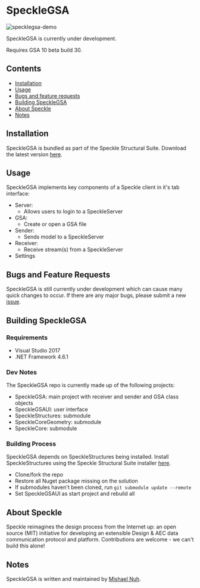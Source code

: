 # SpeckleGSA
![specklegsa-demo](https://gitlab.arup.com/speckle/SpeckleGSA/raw/b6be19d9e463f0aac00d4688e39084368ef8ecda/readme/demo.gif)

SpeckleGSA is currently under development.

Requires GSA 10 beta build 30.

## Contents

- [Installation](#installation)
- [Usage](#usage)
- [Bugs and feature requests](#bugs-and-feature-requests)
- [Building SpeckleGSA](#building-specklegsa)
- [About Speckle](#about-speckle)
- [Notes](#notes)

## Installation

SpeckleGSA is bundled as part of the Speckle Structural Suite. Download the latest version [here](https://gitlab.arup.com/speckle/specklestructuralsuite-installer/-/jobs/artifacts/master/raw/SpeckleStructuralSuite.exe?job=build).

## Usage
SpeckleGSA implements key components of a Speckle client in it's tab interface:
- Server:
    - Allows users to login to a SpeckleServer
- GSA:
    - Create or open a GSA file
- Sender:
    - Sends model to a SpeckleServer
- Receiver:
    - Receive stream(s) from a SpeckleServer
- Settings

## Bugs and Feature Requests

SpeckleGSA is still currently under development which can cause many quick changes to occur. If there are any major bugs, please submit a new [issue](https://gitlab.arup.com/speckle/SpeckleGSA/issues).

## Building SpeckleGSA

### Requirements

- Visual Studio 2017
- .NET Framework 4.6.1

### Dev Notes

The SpeckleGSA repo is currently made up of the following projects:
- SpeckleGSA: main project with receiver and sender and GSA class objects
- SpeckleGSAUI: user interface
- SpeckleStructures: submodule
- SpeckleCoreGeometry: submodule
- SpeckleCore: submodule

### Building Process

SpeckleGSA depends on SpeckleStructures being installed. Install SpeckleStructures using the Speckle Structural Suite installer [here](https://gitlab.arup.com/speckle/specklestructuralsuite-installer/-/jobs/artifacts/master/raw/SpeckleStructuralSuite.exe?job=build).

- Clone/fork the repo
- Restore all Nuget package missing on the solution
- If submodules haven't been cloned, run `git submodule update --remote`
- Set SpeckleGSAUI as start project and rebuild all

## About Speckle

Speckle reimagines the design process from the Internet up: an open source (MIT) initiative for developing an extensible Design & AEC data communication protocol and platform. Contributions are welcome - we can't build this alone!

## Notes

SpeckleGSA is written and maintained by [Mishael Nuh](https://gitlab.arup.com/Mishael.Nuh).